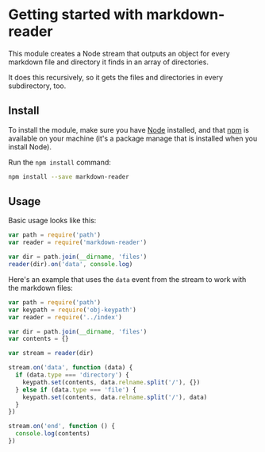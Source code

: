 # Getting started with markdown-reader

This module creates a Node stream that outputs an object for every markdown file and directory it finds in an array of directories.

It does this recursively, so it gets the files and directories in every subdirectory, too.

## Install

To install the module, make sure you have [Node](https://nodejs.org) installed, and that [npm](https://npmjs.org) is available on your machine (it's a package manage that is installed when you install Node).

Run the `npm install` command:

```sh
npm install --save markdown-reader
```

## Usage

Basic usage looks like this:

```js
var path = require('path')
var reader = require('markdown-reader')

var dir = path.join(__dirname, 'files')
reader(dir).on('data', console.log)
```

Here's an example that uses the `data` event from the stream to work with the markdown files:

```js
var path = require('path')
var keypath = require('obj-keypath')
var reader = require('../index')

var dir = path.join(__dirname, 'files')
var contents = {}

var stream = reader(dir)

stream.on('data', function (data) {
  if (data.type === 'directory') {
    keypath.set(contents, data.relname.split('/'), {})
  } else if (data.type === 'file') {
    keypath.set(contents, data.relname.split('/'), data)
  }
})

stream.on('end', function () {
  console.log(contents)
})
```
